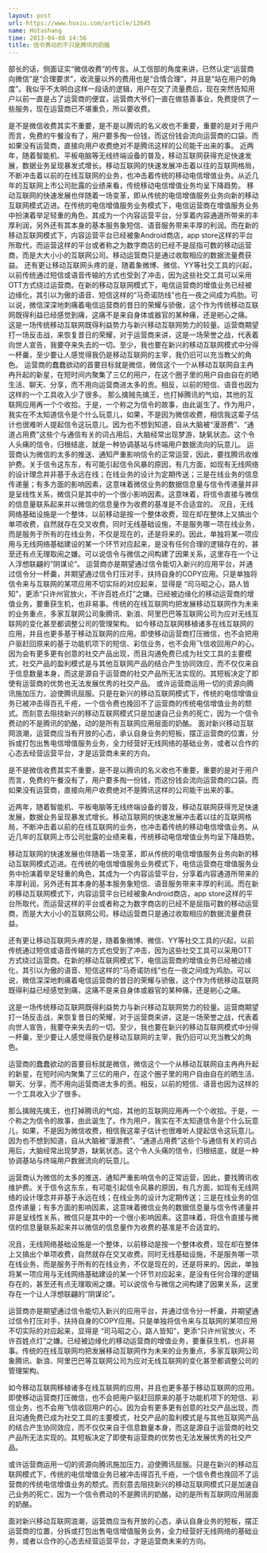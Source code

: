 ```yaml
---
layout: post
url: https://www.huxiu.com/article/12645
name: Hotashang
time: 2013-04-08 14:56
title: 信令费动的不只是腾讯的奶酪
---
```

部长的话，侧面证实“微信收费”的传言。从工信部的角度来讲，已然认定“运营商向微信”是“合理要求”，收流量以外的费用也是“合情合理”，并且是“站在用户的角度”。我似乎不太明白这样一段话的逻辑，用户在交了流量费后，现在突然告知用户以前一直是占了运营商的便宜，运营商大爷们一直在做慈善事业，免费提供了一些服务，现在运营商已不堪重负，所以要收费。

是不是微信收费其实不重要，是不是以腾讯的名义收也不重要，重要的是对于用户而言，免费的午餐没有了，用户要多掏一份钱，而这份钱会流向运营商的口袋。而如果没有运营商，直接向用户收费绝对不是腾讯这样的公司能干出来的事。 近两年，随着智能机、平板电脑等无线终端设备的普及，移动互联网获得充足快速发展，数据业务呈现暴发式增长。移动互联网的快速发展冲击着以往的互联网格局，不断冲击着以前的在线互联网的业务，也冲击着传统的移动电信增值业务。从近几年的互联网上市公司批露的业绩来看，传统移动电信增值业务均呈下降趋势。 移动互联网的快速发展也伴随着一场变革，即从传统的电信增值服务业务向新的移动互联网模式迈进。在传统的电信增值服务业务模式下，电信运营商在增值服务业务中扮演着举足轻重的角色，其成为一个内容运营平台，分享着内容通道所带来的丰厚利润，另外还有其本身的基本服务象短信、语音服务带来丰厚的利润。而在新的移动互联网模式下，内容运营平台已经被象Android商店，app store这样的平台所取代，而运营这样的平台或者称之为数字商店的已经不是屈指可数的移动运营商，而是大大小小的互联网公司。移动运营商只是通过收取相应的数据流量费获益。 还有更让移动互联网头疼的是，随着象微博、微信、YY等社交工具的兴起，以前传统通过短信或语音传输的方式也受到了冲击，因为这些社交工具可以采用OTT方式绕过运营商。在新的移动互联网模式下，电信运营商的增值业务已经被边缘化，其引以为傲的语音、短信这样的“马奇诺防线”也在一夜之间成为鸡肋。可以说，微信深深地刺痛着电信运营商的昔日的荣耀与骄傲，这个作为传统移动互联网既得利益已经感觉到痛，这痛不是来自身体或器官的某种痛，还是剜心之痛。 这是一场传统移动互联网既得利益势力与新兴移动互联网势力的较量。运营商期望打一场反击战，来恢复昔日的荣耀，对于运营商来讲，这是一场荣誉之战，代表着向世人宣告，我要夺来失去的一切。至少，我也要在新兴的移动互联网模式中分得一杯羹，至少要让人感觉得我仍是移动互联网的主宰，我仍旧可以充当教父的角色。 运营商的蠢蠢欲动的首要目标就是微信，微信这个一个从移动互联网自主冉冉升起的新星，在短时间内聚集了三亿的用户，在这个圈子里的用户自由自在的晒生活、聊天、分享，而不用向运营商进太多的贡。相反，以前的短信、语音也因为这样的一个工具收入少了很多。 那么擒贼先擒王，也打掉腾讯的气焰，其他的互联网应用再一个个收拾。于是，一个称之为信令的故事，由此诞生了。作为用户，我实在不太知道信令是个什么玩意儿，如果，不是因为微信收费，相信我这辈子估计也很难听人提起信令这玩意儿。因为也不想到知道，自从大脑被“漫游费”、“通道占用费”这些个与通信有关的词占用后，大脑经常出现梦游，缺氧状态。这个令人头痛的信令，归根结底，就是一种协调基站与终端用户数据流向的玩意儿。 运营商认为微信的太多的推送、通知严重影响信令的正常运营，因此，要找腾讯收维护费。关于信令这东东，有可能引起信令风暴的原因，有几方面，如现有无线网络的设计理念并非基于永远在线；在线业务的设计为定期传送；三是在线业务的信息传递量；有多方面的影响因素，这意味着微信业务的数据信息量与信令传递量并非是呈线性关系，微信只是其中的一个很小影响因素。这意味着，将信令直接与微信的信息量联系起来并以微信的信息量作为收费的基准是不合适宜的。 况且，无线网络基础设施是一个整体，以前移动是按一个整体收费，现在却在整体上又搞出个单项收费，自然就存在交叉收费。同时无线基础设施，不是服务哪一项在线业务，而是服务于所有的在线业务，不仅是现在的，还是将来的。因此，单独将某一项应用与无线网络基础建设的某一个环节对应起来，是没有任何合理的逻辑存在的，甚至还有点无理取闹之嫌。可以说信令与微信之间构建了因果关系，这里存在一个让人浮想联翩的“阴谋论”。 运营商亦是期望通过信令能切入新兴的应用平台，并通过信令分一杯羹，并期望通过信令打压对手，扶持自身的COPY应用。只是单独将信令来与互联网的某项应用不切实际的对应起来，显得是 “司马昭之心，路人皆知”，更添“只许州官放火，不许百姓点灯”之嫌。已经被边缘化的移动运营商的增值业务，要重获生机，也非易事。传统的在线互联网均把发展移动互联网作为未来的业务重点，多家互联网公司象腾讯、新浪、阿里巴巴等互联网公司为应对无线互联网的变化甚至都调整公司的管理架构。 如今移动互联网移植诸多在线互联网的应用，并且也更多基于移动互联网的应用。即使移动运营商打压微信，也不会把用户驱赶回原来的基于功能机项下的短信、彩信业务，也不会用飞信收回用户的心。因为会有更多更有创意的社交产品出现，而且沟通免费已成为社交工具的主要模式，社交产品的盈利模式是与其他互联网产品的结合产生协同效应，而不仅仅来自于信息数量本身，而这是源自于运营商的社交产品所无法实现的。其短板决定了即使有运营商的优势也无法发展优秀的社交产品。 或许运营商运用一切的资源向腾讯施加压力，迫使腾讯屈服。只是在新兴的移动互联网模式下，传统的电信增值业务已被冲击得百孔千疮，一个信令费也挽回不了运营商的传统电信增值业务的颓式。而刻意去阻挠新兴的移动互联网模式只是加速自己业务的死亡，因为一个信令费动的不是腾讯的奶酪，动的是所有互联网应用层面的奶酪。 面对新兴移动互联网浪潮，运营商应当有开放的心态，承认自身业务的短板，摆正运营商的位置，分拆或打包出售电信增值服务业务，全力经营好无线网络的基础业务，或者以合作的心态去经营运营平台，才是运营商未来的方向。

是不是微信收费其实不重要，是不是以腾讯的名义收也不重要，重要的是对于用户而言，免费的午餐没有了，用户要多掏一份钱，而这份钱会流向运营商的口袋。而如果没有运营商，直接向用户收费绝对不是腾讯这样的公司能干出来的事。

近两年，随着智能机、平板电脑等无线终端设备的普及，移动互联网获得充足快速发展，数据业务呈现暴发式增长。移动互联网的快速发展冲击着以往的互联网格局，不断冲击着以前的在线互联网的业务，也冲击着传统的移动电信增值业务。从近几年的互联网上市公司批露的业绩来看，传统移动电信增值业务均呈下降趋势。

移动互联网的快速发展也伴随着一场变革，即从传统的电信增值服务业务向新的移动互联网模式迈进。在传统的电信增值服务业务模式下，电信运营商在增值服务业务中扮演着举足轻重的角色，其成为一个内容运营平台，分享着内容通道所带来的丰厚利润，另外还有其本身的基本服务象短信、语音服务带来丰厚的利润。而在新的移动互联网模式下，内容运营平台已经被象Android商店，app store这样的平台所取代，而运营这样的平台或者称之为数字商店的已经不是屈指可数的移动运营商，而是大大小小的互联网公司。移动运营商只是通过收取相应的数据流量费获益。

还有更让移动互联网头疼的是，随着象微博、微信、YY等社交工具的兴起，以前传统通过短信或语音传输的方式也受到了冲击，因为这些社交工具可以采用OTT方式绕过运营商。在新的移动互联网模式下，电信运营商的增值业务已经被边缘化，其引以为傲的语音、短信这样的“马奇诺防线”也在一夜之间成为鸡肋。可以说，微信深深地刺痛着电信运营商的昔日的荣耀与骄傲，这个作为传统移动互联网既得利益已经感觉到痛，这痛不是来自身体或器官的某种痛，还是剜心之痛。

这是一场传统移动互联网既得利益势力与新兴移动互联网势力的较量。运营商期望打一场反击战，来恢复昔日的荣耀，对于运营商来讲，这是一场荣誉之战，代表着向世人宣告，我要夺来失去的一切。至少，我也要在新兴的移动互联网模式中分得一杯羹，至少要让人感觉得我仍是移动互联网的主宰，我仍旧可以充当教父的角色。

运营商的蠢蠢欲动的首要目标就是微信，微信这个一个从移动互联网自主冉冉升起的新星，在短时间内聚集了三亿的用户，在这个圈子里的用户自由自在的晒生活、聊天、分享，而不用向运营商进太多的贡。相反，以前的短信、语音也因为这样的一个工具收入少了很多。

那么擒贼先擒王，也打掉腾讯的气焰，其他的互联网应用再一个个收拾。于是，一个称之为信令的故事，由此诞生了。作为用户，我实在不太知道信令是个什么玩意儿，如果，不是因为微信收费，相信我这辈子估计也很难听人提起信令这玩意儿。因为也不想到知道，自从大脑被“漫游费”、“通道占用费”这些个与通信有关的词占用后，大脑经常出现梦游，缺氧状态。这个令人头痛的信令，归根结底，就是一种协调基站与终端用户数据流向的玩意儿。

运营商认为微信的太多的推送、通知严重影响信令的正常运营，因此，要找腾讯收维护费。关于信令这东东，有可能引起信令风暴的原因，有几方面，如现有无线网络的设计理念并非基于永远在线；在线业务的设计为定期传送；三是在线业务的信息传递量；有多方面的影响因素，这意味着微信业务的数据信息量与信令传递量并非是呈线性关系，微信只是其中的一个很小影响因素。这意味着，将信令直接与微信的信息量联系起来并以微信的信息量作为收费的基准是不合适宜的。

况且，无线网络基础设施是一个整体，以前移动是按一个整体收费，现在却在整体上又搞出个单项收费，自然就存在交叉收费。同时无线基础设施，不是服务哪一项在线业务，而是服务于所有的在线业务，不仅是现在的，还是将来的。因此，单独将某一项应用与无线网络基础建设的某一个环节对应起来，是没有任何合理的逻辑存在的，甚至还有点无理取闹之嫌。可以说信令与微信之间构建了因果关系，这里存在一个让人浮想联翩的“阴谋论”。

运营商亦是期望通过信令能切入新兴的应用平台，并通过信令分一杯羹，并期望通过信令打压对手，扶持自身的COPY应用。只是单独将信令来与互联网的某项应用不切实际的对应起来，显得是 “司马昭之心，路人皆知”，更添“只许州官放火，不许百姓点灯”之嫌。已经被边缘化的移动运营商的增值业务，要重获生机，也非易事。传统的在线互联网均把发展移动互联网作为未来的业务重点，多家互联网公司象腾讯、新浪、阿里巴巴等互联网公司为应对无线互联网的变化甚至都调整公司的管理架构。

如今移动互联网移植诸多在线互联网的应用，并且也更多基于移动互联网的应用。即使移动运营商打压微信，也不会把用户驱赶回原来的基于功能机项下的短信、彩信业务，也不会用飞信收回用户的心。因为会有更多更有创意的社交产品出现，而且沟通免费已成为社交工具的主要模式，社交产品的盈利模式是与其他互联网产品的结合产生协同效应，而不仅仅来自于信息数量本身，而这是源自于运营商的社交产品所无法实现的。其短板决定了即使有运营商的优势也无法发展优秀的社交产品。

或许运营商运用一切的资源向腾讯施加压力，迫使腾讯屈服。只是在新兴的移动互联网模式下，传统的电信增值业务已被冲击得百孔千疮，一个信令费也挽回不了运营商的传统电信增值业务的颓式。而刻意去阻挠新兴的移动互联网模式只是加速自己业务的死亡，因为一个信令费动的不是腾讯的奶酪，动的是所有互联网应用层面的奶酪。

面对新兴移动互联网浪潮，运营商应当有开放的心态，承认自身业务的短板，摆正运营商的位置，分拆或打包出售电信增值服务业务，全力经营好无线网络的基础业务，或者以合作的心态去经营运营平台，才是运营商未来的方向。

